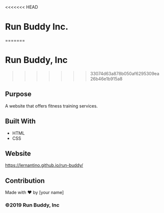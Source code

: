 <<<<<<< HEAD
# Run Buddy Inc.
=======
# Run Buddy, Inc
>>>>>>> 33074d63a878b050af6295309ea26b46e1b915a8

## Purpose
A website that offers fitness training services. 

## Built With
* HTML
* CSS

## Website
https://lernantino.github.io/run-buddy/

## Contribution
Made with ❤️ by [your name]

### ©️2019 Run Buddy, Inc 
